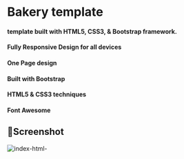 # Bakery template

#### template built with HTML5, CSS3, & Bootstrap framework.
#### Fully Responsive Design for all devices
#### One Page design
#### Built with Bootstrap
#### HTML5 & CSS3 techniques
#### Font Awesome

## 📸Screenshot
![index-html-](https://user-images.githubusercontent.com/90098467/231562342-1ba6a813-9242-4e1a-b3dd-a9dc8dfa4e7b.png)
